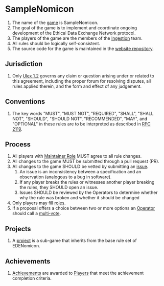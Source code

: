 # SampleNomicon

1. The name of the [game](./Nomicon/) is SampleNomicon.
1. The goal of the game is to implement and coordinate ongoing development of the Ethical Data Exchange Network protocol.
1. The players of the game are the members of the [Ingestion](https://github.com/orgs/PagerDuty/teams/ingestion/members) team.
1. All rules should be logically self-consistent.
1. The source code for the game is maintained in the [website repository](https://github.com/syogeswaran/sample_nomics).

## Jurisdiction

1. Only [Ulex 1.2](https://ulex.law/versions/1.2) governs any claim or question arising under or related to this agreement, including the proper forum for resolving disputes, all rules applied therein, and the form and effect of any judgement.

## Conventions

1. The key words "MUST", "MUST NOT", "REQUIRED", "SHALL", "SHALL NOT", "SHOULD", "SHOULD NOT", "RECOMMENDED", "MAY", and "OPTIONAL" in these rules are to be interpreted as described in [RFC 2119](https://www.ietf.org/rfc/rfc2119.txt).

## Process

1. All players with [Maintainer Role](Roles/Maintainer/) MUST agree to all rule changes.
1. All changes to the game MUST be submitted through a pull request (PR).
1. All changes to the game SHOULD be vetted by submitting an [issue](https://github.com/syogeswaran/sample_nomics/issues).
    1. An issue is an inconsistency between a specification and an observation (analogous to a bug in software).
    1. If any player breaks the rules or witnesses another player breaking the rules, they SHOULD open an issue.
    1. Issues SHOULD be reviewed by the Operators to determine whether why the rule was broken and whether it should be changed
1. Only players may fill [roles](Roles/).
1. If a proposal offers a choice between two or more options an [Operator](Roles/Operator/) should call a [multi-vote](multi-vote.md).

## Projects

1. A [project](Projects/) is a sub-game that inherits from the base rule set of EDENomicon.

## Achievements

1. [Achievements](Achievements/) are awarded to [Players](Roles/Player) that meet the achievement completion criteria.
